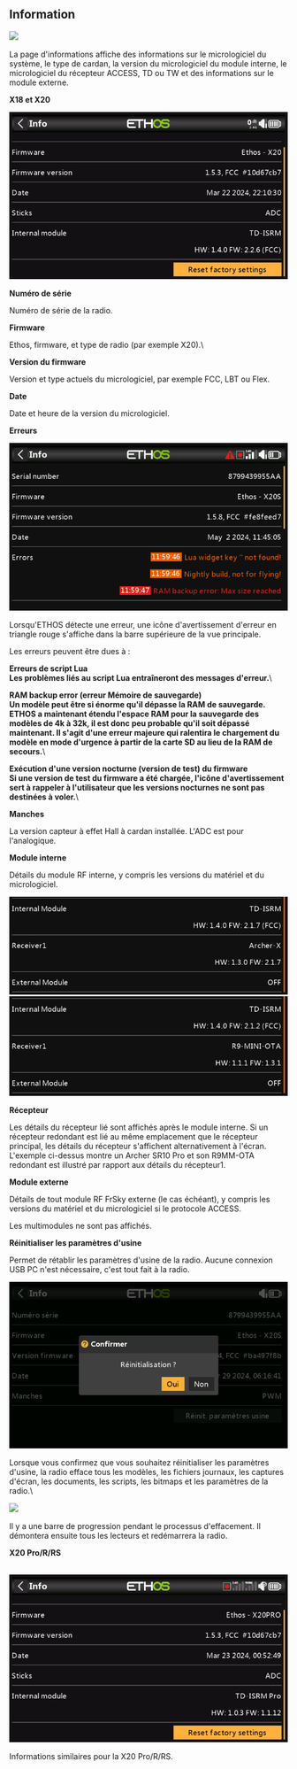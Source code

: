 
## Information

![](<../.gitbook/assets/system-icon-info.jpeg>)

La page d'informations affiche des informations sur le micrologiciel du système, le type de cardan, la version du micrologiciel du module interne, le micrologiciel du récepteur ACCESS, TD ou TW et des informations sur le module externe.

**X18 et X20**

![](<../.gitbook/assets/1 (5).png>)

**Numéro de série**

Numéro de série de la radio.

**Firmware**

Ethos, firmware, et type de radio (par exemple X20).\


**Version du firmware**

Version et type actuels du micrologiciel, par exemple FCC, LBT ou Flex.

**Date**

Date et heure de la version du micrologiciel.

**Erreurs**

![](<../.gitbook/assets/2 (2).png>)

Lorsqu'ETHOS détecte une erreur, une icône d'avertissement d'erreur en triangle rouge s'affiche dans la barre supérieure de la vue principale.

Les erreurs peuvent être dues à :

**Erreurs de script Lua**\
**Les problèmes liés au script Lua entraîneront des messages d'erreur.**\


**RAM backup error (erreur Mémoire de sauvegarde)**\
**Un modèle peut être si énorme qu'il dépasse la RAM de sauvegarde. ETHOS a maintenant étendu l'espace RAM pour la sauvegarde des modèles de 4k à 32k, il est donc peu probable qu'il soit dépassé maintenant. Il s'agit d'une erreur majeure qui ralentira le chargement du modèle en mode d'urgence à partir de la carte SD au lieu de la RAM de secours.**\


**Exécution d'une version nocturne (version de test) du firmware**\
**Si une version de test du firmware a été chargée, l'icône d'avertissement sert à rappeler à l'utilisateur que les versions nocturnes ne sont pas destinées à voler.**\


**Manches**

La version capteur à effet Hall à cardan installée. L'ADC est pour l'analogique.

**Module interne**

Détails du module RF interne, y compris les versions du matériel et du micrologiciel.

![](<../.gitbook/assets/3 (5).jpeg>)![](<../.gitbook/assets/4 (7).jpeg>)

**Récepteur**

Les détails du récepteur lié sont affichés après le module interne. Si un récepteur redondant est lié au même emplacement que le récepteur principal, les détails du récepteur s'affichent alternativement à l'écran. L'exemple ci-dessus montre un Archer SR10 Pro et son R9MM-OTA redondant est illustré par rapport aux détails du récepteur1.

**Module externe**

Détails de tout module RF FrSky externe (le cas échéant), y compris les versions du matériel et du micrologiciel si le protocole ACCESS.

Les multimodules ne sont pas affichés.

**Réinitialiser les paramètres d'usine**

Permet de rétablir les paramètres d'usine de la radio. Aucune connexion USB PC n'est nécessaire, c'est tout fait à la radio.

![](<../.gitbook/assets/5 (1).png>)

Lorsque vous confirmez que vous souhaitez réinitialiser les paramètres d'usine, la radio efface tous les modèles, les fichiers journaux, les captures d'écran, les documents, les scripts, les bitmaps et les paramètres de la radio.\


![](<../.gitbook/assets/6 (3).png>)

Il y a une barre de progression pendant le processus d'effacement. Il démontera ensuite tous les lecteurs et redémarrera la radio.

**X20 Pro/R/RS**

\
![](../.gitbook/assets/7.png)

Informations similaires pour la X20 Pro/R/RS.
